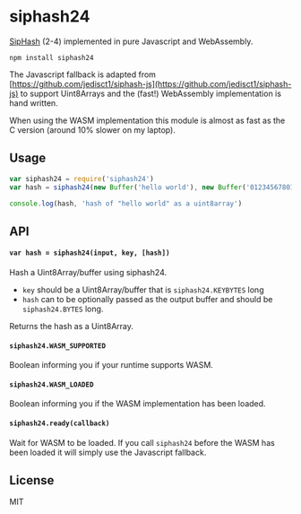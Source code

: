 # siphash24

[SipHash](https://en.wikipedia.org/wiki/SipHash) (2-4) implemented in pure Javascript and WebAssembly.

```
npm install siphash24
```

The Javascript fallback is adapted from [https://github.com/jedisct1/siphash-js](https://github.com/jedisct1/siphash-js) to support Uint8Arrays
and the (fast!) WebAssembly implementation is hand written.

When using the WASM implementation this module is almost as fast as the C version (around 10% slower on my laptop).

## Usage

``` js
var siphash24 = require('siphash24')
var hash = siphash24(new Buffer('hello world'), new Buffer('012345678012345678'))

console.log(hash, 'hash of "hello world" as a uint8array')
```

## API

#### `var hash = siphash24(input, key, [hash])`

Hash a Uint8Array/buffer using siphash24.

* `key` should be a Uint8Array/buffer that is `siphash24.KEYBYTES` long
* `hash` can to be optionally passed as the output buffer and should be `siphash24.BYTES` long.

Returns the hash as a Uint8Array.

#### `siphash24.WASM_SUPPORTED`

Boolean informing you if your runtime supports WASM.

#### `siphash24.WASM_LOADED`

Boolean informing you if the WASM implementation has been loaded.

#### `siphash24.ready(callback)`

Wait for WASM to be loaded. If you call `siphash24` before the WASM has been loaded it will simply use the Javascript fallback.

## License

MIT
